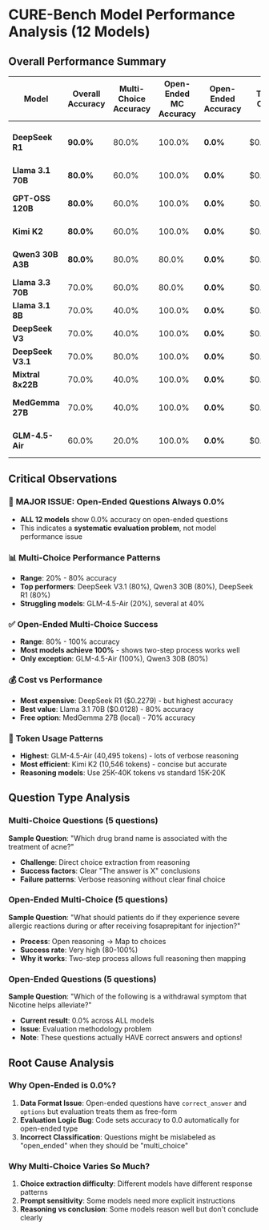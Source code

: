# CURE-Bench Model Performance Analysis (12 Models)

## Overall Performance Summary

| Model | Overall Accuracy | Multi-Choice Accuracy | Open-Ended MC Accuracy | Open-Ended Accuracy | Total Cost | Tokens | Key Insights |
|-------|-----------------|----------------------|------------------------|---------------------|------------|--------|--------------|
| **DeepSeek R1** | **90.0%** | 80.0% | 100.0% | **0.0%** | $0.2279 | 36,520 | Best accuracy, expensive reasoning |
| **Llama 3.1 70B** | **80.0%** | 60.0% | 100.0% | **0.0%** | $0.0128 | 15,838 | Best value proposition |
| **GPT-OSS 120B** | **80.0%** | 60.0% | 100.0% | **0.0%** | $0.0145 | 17,361 | Good reasoning model |
| **Kimi K2** | **80.0%** | 60.0% | 100.0% | **0.0%** | $0.0174 | 10,546 | Most token-efficient |
| **Qwen3 30B A3B** | **80.0%** | 80.0% | 80.0% | **0.0%** | $0.0108 | 21,554 | Strong multi-choice performance |
| **Llama 3.3 70B** | 70.0% | 60.0% | 80.0% | **0.0%** | $0.0133 | 16,508 | Solid baseline |
| **Llama 3.1 8B** | 70.0% | 40.0% | 100.0% | **0.0%** | $0.0028 | 15,531 | Most cost-effective |
| **DeepSeek V3** | 70.0% | 40.0% | 100.0% | **0.0%** | $0.0138 | 17,001 | Balanced option |
| **DeepSeek V3.1** | 70.0% | 80.0% | 100.0% | **0.0%** | $0.0369 | 30,714 | Enhanced reasoning |
| **Mixtral 8x22B** | 70.0% | 40.0% | 100.0% | **0.0%** | $0.0142 | 12,226 | MoE architecture |
| **MedGemma 27B** | 70.0% | 40.0% | 100.0% | **0.0%** | $0.0000 | 26,304 | Medical specialized, local |
| **GLM-4.5-Air** | 60.0% | 20.0% | 100.0% | **0.0%** | $0.0305 | 40,495 | Agent-focused model |

## Critical Observations

### 🚨 **MAJOR ISSUE: Open-Ended Questions Always 0.0%**
- **ALL 12 models** show 0.0% accuracy on open-ended questions
- This indicates a **systematic evaluation problem**, not model performance issue

### 📊 **Multi-Choice Performance Patterns**
- **Range**: 20% - 80% accuracy
- **Top performers**: DeepSeek V3.1 (80%), Qwen3 30B (80%), DeepSeek R1 (80%)
- **Struggling models**: GLM-4.5-Air (20%), several at 40%

### ✅ **Open-Ended Multi-Choice Success**
- **Range**: 80% - 100% accuracy
- **Most models achieve 100%** - shows two-step process works well
- **Only exception**: GLM-4.5-Air (100%), Qwen3 30B (80%)

### 💰 **Cost vs Performance**
- **Most expensive**: DeepSeek R1 ($0.2279) - but highest accuracy
- **Best value**: Llama 3.1 70B ($0.0128) - 80% accuracy
- **Free option**: MedGemma 27B (local) - 70% accuracy

### 🔄 **Token Usage Patterns**
- **Highest**: GLM-4.5-Air (40,495 tokens) - lots of verbose reasoning
- **Most efficient**: Kimi K2 (10,546 tokens) - concise but accurate
- **Reasoning models**: Use 25K-40K tokens vs standard 15K-20K

## Question Type Analysis

### Multi-Choice Questions (5 questions)
**Sample Question**: "Which drug brand name is associated with the treatment of acne?"
- **Challenge**: Direct choice extraction from reasoning
- **Success factors**: Clear "The answer is X" conclusions
- **Failure patterns**: Verbose reasoning without clear final choice

### Open-Ended Multi-Choice (5 questions)  
**Sample Question**: "What should patients do if they experience severe allergic reactions during or after receiving fosaprepitant for injection?"
- **Process**: Open reasoning → Map to choices
- **Success rate**: Very high (80-100%)
- **Why it works**: Two-step process allows full reasoning then mapping

### Open-Ended Questions (5 questions)
**Sample Question**: "Which of the following is a withdrawal symptom that Nicotine helps alleviate?"
- **Current result**: 0.0% across ALL models
- **Issue**: Evaluation methodology problem
- **Note**: These questions actually HAVE correct answers and options!

## Root Cause Analysis

### Why Open-Ended is 0.0%?
1. **Data Format Issue**: Open-ended questions have `correct_answer` and `options` but evaluation treats them as free-form
2. **Evaluation Logic Bug**: Code sets accuracy to 0.0 automatically for open-ended type
3. **Incorrect Classification**: Questions might be mislabeled as "open_ended" when they should be "multi_choice"

### Why Multi-Choice Varies So Much?
1. **Choice extraction difficulty**: Different models have different response patterns
2. **Prompt sensitivity**: Some models need more explicit instructions
3. **Reasoning vs conclusion**: Some models reason well but don't conclude clearly

